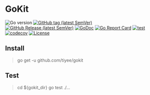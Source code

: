 # GoKit

![Go version](https://img.shields.io/github/go-mod/go-version/tiyee/gokit?style=flat-square)
[![GitHub tag (latest SemVer)](https://img.shields.io/github/tag/tiyee/gokit)](https://github.com/tiyee/gokit)
[![GitHub Release (latest SemVer)](https://img.shields.io/github/release/tiyee/gokit)](https://github.com/tiyee/gokit)
[![GoDoc](https://godoc.org/github.com/tiyee/gokit?status.svg)](https://pkg.go.dev/github.com/tiyee/gokit)
[![Go Report Card](https://goreportcard.com/badge/github.com/tiyee/gokit)](https://goreportcard.com/report/github.com/tiyee/gokit)
[![test](https://github.com/tiyee/gokit/actions/workflows/codecov.yml/badge.svg?event=release)](https://github.com/tiyee/gokit/actions/workflows/codecov.yml)
[![codecov](https://codecov.io/github/tiyee/gokit/graph/badge.svg?token=9HT6SVFKJH)](https://codecov.io/github/tiyee/gokit)
[![License](https://img.shields.io/badge/license-MIT-blue.svg)](https://github.com/tiyee/gokit/blob/main/LICENSE)

## Install

> go get -u github.com/tiyee/gokit

## Test
> cd ${gokit_dir}
>  go test ./...

